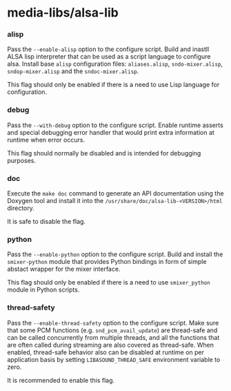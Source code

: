 # media-libs/alsa-lib

### alisp
Pass the `--enable-alisp` option to the configure script. Build and inastll ALSA lisp interpreter that can be used as a script language to configure alsa. Install base `alisp` configuration files: `aliases.alisp`, `sndo-mixer.alisp`, `sndop-mixer.alisp` and the `sndoc-mixer.alisp`.

This flag should only be enabled if there is a need to use Lisp language for configuration.

### debug
Pass the `--with-debug` option to the configure script. Enable runtime asserts and special debugging error handler that would print extra information at runtime when error occurs.

This flag should normally be disabled and is intended for debugging purposes.

### doc
Execute the `make doc` command to generate an API documentation using the Doxygen tool and install it into the `/usr/share/doc/alsa-lib-<VERSION>/html` directory.

It is safe to disable the flag.

### python
Pass the `--enable-python` option to the configure script. Build and install the `smixer-python` module that provides Python bindings in form of simple abstact wrapper for the mixer interface.

This flag should only be enabled if there is a need to use `smixer_python` module in Python scripts.

### thread-safety
Pass the `--enable-thread-safety` option to the configure script. Make sure that some PCM functions (e.g. `snd_pcm_avail_update`) are thread-safe and can be called concurrently from multiple threads, and all the functions that are often called during streaming are also covered as thread-safe. When enabled, thread-safe behavior also can be disabled at runtime on per application basis by setting `LIBASOUND_THREAD_SAFE` environment variable to zero.

It is recommended to enable this flag.
